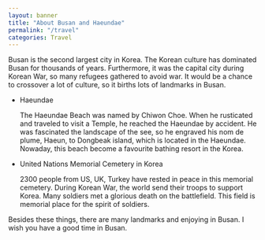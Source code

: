 ```yaml
---
layout: banner
title: "About Busan and Haeundae"
permalink: "/travel"
categories: Travel
---
```


Busan is the second largest city in Korea. The Korean culture has dominated Busan for thousands of years. Furthermore, it was the capital city during Korean War, so many refugees gathered to avoid war. It would be a chance to crossover a lot of culture, so it births lots of landmarks in Busan. 

* Haeundae

    The Haeundae Beach was named by Chiwon Choe. When he rusticated and traveled to visit a Temple, he reached the Haeundae by accident. He was fascinated the landscape of the see, so he engraved his nom de plume, Haeun, to Dongbeak island, which is located in the Haeundae. Nowaday, this beach become a favourite bathing resort in the Korea.

* United Nations Memorial Cemetery in Korea

    2300 people from US, UK, Turkey have rested in peace in this memorial cemetery. During Korean War, the world send their troops to support Korea. Many soldiers met a glorious death on the battlefield. This field is memorial place for the spirit of soldiers. 

Besides these things, there are many landmarks and enjoying in Busan. I wish you have a good time in Busan.